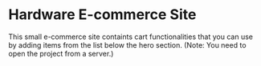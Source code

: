 # Hardware E-commerce Site

This small e-commerce site containts cart functionalities that you can use by adding items from the list below the hero section.
(Note: You need to open the project from a server.)